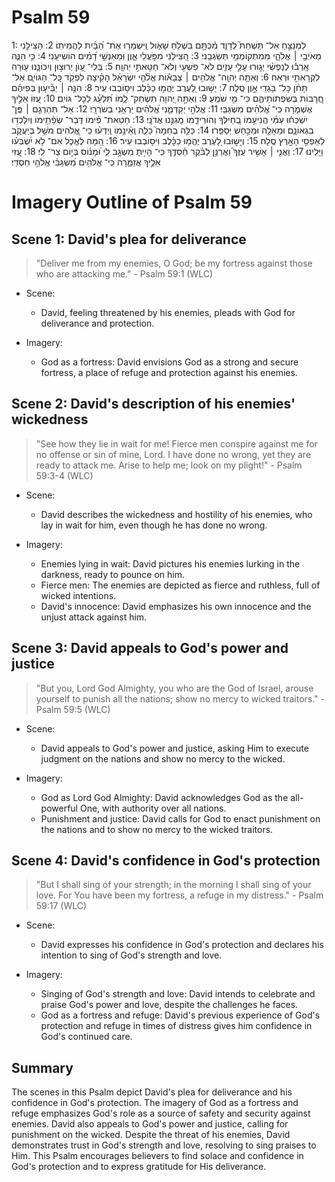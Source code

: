 # Psalm 59
1: לַמְנַצֵּ֣חַ אַל־ תַּשְׁחֵת֮ לְדָוִ֪ד מִ֫כְתָּ֥ם בִּשְׁלֹ֥חַ שָׁא֑וּל וַֽיִּשְׁמְר֥וּ אֶת־ הַ֝בַּ֗יִת לַהֲמִיתֽוֹ׃
2: הַצִּילֵ֖נִי מֵאֹיְבַ֥י ׀ אֱלֹהָ֑י מִּמִתְקוֹמְמַ֥י תְּשַׂגְּבֵֽנִי׃
3: הַ֭צִּילֵנִי מִפֹּ֣עֲלֵי אָ֑וֶן וּֽמֵאַנְשֵׁ֥י דָ֝מִ֗ים הוֹשִׁיעֵֽנִי׃
4: כִּ֤י הִנֵּ֪ה אָֽרְב֡וּ לְנַפְשִׁ֗י יָג֣וּרוּ עָלַ֣י עַזִ֑ים לֹא־ פִשְׁעִ֖י וְלֹא־ חַטָּאתִ֣י יְהוָֽה׃
5: בְּֽלִי־ עָ֭וֺן יְרוּצ֣וּן וְיִכּוֹנָ֑נוּ ע֖וּרָה לִקְרָאתִ֣י וּרְאֵה׃
6: וְאַתָּ֤ה יְהוָֽה־ אֱלֹהִ֥ים ׀ צְבָא֡וֹת אֱלֹ֘הֵ֤י יִשְׂרָאֵ֗ל הָקִ֗יצָה לִפְקֹ֥ד כָּֽל־ הַגּוֹיִ֑ם אַל־ תָּחֹ֨ן כָּל־ בֹּ֖גְדֵי אָ֣וֶן סֶֽלָה׃
7: יָשׁ֣וּבוּ לָ֭עֶרֶב יֶהֱמ֥וּ כַכָּ֗לֶב וִיס֥וֹבְבוּ עִֽיר׃
8: הִנֵּ֤ה ׀ יַבִּ֘יע֤וּן בְּפִיהֶ֗ם חֲ֭רָבוֹת בְּשִׂפְתוֹתֵיהֶ֑ם כִּי־ מִ֥י שֹׁמֵֽעַ׃
9: וְאַתָּ֣ה יְ֭הוָה תִּשְׂחַק־ לָ֑מוֹ תִּ֝לְעַ֗ג לְכָל־ גּוֹיִֽם׃
10: עֻ֭זּוֹ אֵלֶ֣יךָ אֶשְׁמֹ֑רָה כִּֽי־ אֱ֝לֹהִ֗ים מִשְׂגַּבִּֽי׃
11: אֱלֹהֵ֣י יְקַדְּמֵ֑נִי אֱ֝לֹהִ֗ים יַרְאֵ֥נִי בְשֹׁרְרָֽי׃
12: אַל־ תַּהַרְגֵ֤ם ׀ פֶּֽן־ יִשְׁכְּח֬וּ עַמִּ֗י הֲנִיעֵ֣מוֹ בְ֭חֵילְךָ וְהוֹרִידֵ֑מוֹ מָֽגִנֵּ֣נוּ אֲדֹנָֽי׃
13: חַטַּאת־ פִּ֗ימוֹ דְּֽבַר־ שְׂפָ֫תֵ֥ימוֹ וְיִלָּכְד֥וּ בִגְאוֹנָ֑ם וּמֵאָלָ֖ה וּמִכַּ֣חַשׁ יְסַפֵּֽרוּ׃
14: כַּלֵּ֥ה בְחֵמָה֮ כַּלֵּ֪ה וְֽאֵ֫ינֵ֥מוֹ וְֽיֵדְע֗וּ כִּֽי־ אֱ֭לֹהִים מֹשֵׁ֣ל בְּיַעֲקֹ֑ב לְאַפְסֵ֖י הָאָ֣רֶץ סֶֽלָה׃
15: וְיָשׁ֣וּבוּ לָ֭עֶרֶב יֶהֱמ֥וּ כַכָּ֗לֶב וִיס֥וֹבְבוּ עִֽיר׃
16: הֵ֭מָּה לֶאֱכֹ֑ל אִם־ לֹ֥א יִ֝שְׂבְּע֗וּ וַיָּלִֽינוּ׃
17: וַאֲנִ֤י ׀ אָשִׁ֣יר עֻזֶּךָ֮ וַאֲרַנֵּ֥ן לַבֹּ֗קֶר חַ֫סְדֶּ֥ךָ כִּֽי־ הָיִ֣יתָ מִשְׂגָּ֣ב לִ֑י וּ֝מָנ֗וֹס בְּי֣וֹם צַר־ לִֽי׃
18: עֻ֭זִּי אֵלֶ֣יךָ אֲזַמֵּ֑רָה כִּֽי־ אֱלֹהִ֥ים מִ֝שְׂגַּבִּ֗י אֱלֹהֵ֥י חַסְדִּֽי׃

# Imagery Outline of Psalm 59

## Scene 1: David's plea for deliverance

> "Deliver me from my enemies, O God; be my fortress against those who are attacking me." - Psalm 59:1 (WLC)

- Scene:
  - David, feeling threatened by his enemies, pleads with God for deliverance and protection.

- Imagery:
  - God as a fortress: David envisions God as a strong and secure fortress, a place of refuge and protection against his enemies.

## Scene 2: David's description of his enemies' wickedness

> "See how they lie in wait for me! Fierce men conspire against me for no offense or sin of mine, Lord. I have done no wrong, yet they are ready to attack me. Arise to help me; look on my plight!" - Psalm 59:3-4 (WLC)

- Scene:
  - David describes the wickedness and hostility of his enemies, who lay in wait for him, even though he has done no wrong.

- Imagery:
  - Enemies lying in wait: David pictures his enemies lurking in the darkness, ready to pounce on him.
  - Fierce men: The enemies are depicted as fierce and ruthless, full of wicked intentions.
  - David's innocence: David emphasizes his own innocence and the unjust attack against him.

## Scene 3: David appeals to God's power and justice

> "But you, Lord God Almighty, you who are the God of Israel, arouse yourself to punish all the nations; show no mercy to wicked traitors." - Psalm 59:5 (WLC)

- Scene:
  - David appeals to God's power and justice, asking Him to execute judgment on the nations and show no mercy to the wicked.

- Imagery:
  - God as Lord God Almighty: David acknowledges God as the all-powerful One, with authority over all nations.
  - Punishment and justice: David calls for God to enact punishment on the nations and to show no mercy to the wicked traitors.

## Scene 4: David's confidence in God's protection

> "But I shall sing of your strength; in the morning I shall sing of your love. For You have been my fortress, a refuge in my distress." - Psalm 59:17 (WLC)

- Scene:
  - David expresses his confidence in God's protection and declares his intention to sing of God's strength and love.

- Imagery:
  - Singing of God's strength and love: David intends to celebrate and praise God's power and love, despite the challenges he faces.
  - God as a fortress and refuge: David's previous experience of God's protection and refuge in times of distress gives him confidence in God's continued care.

## Summary

The scenes in this Psalm depict David's plea for deliverance and his confidence in God's protection. The imagery of God as a fortress and refuge emphasizes God's role as a source of safety and security against enemies. David also appeals to God's power and justice, calling for punishment on the wicked. Despite the threat of his enemies, David demonstrates trust in God's strength and love, resolving to sing praises to Him. This Psalm encourages believers to find solace and confidence in God's protection and to express gratitude for His deliverance.